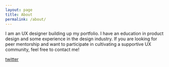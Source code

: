 ```yaml
---
layout: page
title: About
permalink: /about/
---
```


I am an UX designer building up my portfolio. I have an education in product design and some experience in the design industry. If you are looking for peer mentorship and want to participate in cultivating a supportive UX community, feel free to contact me!

[twitter](https://twitter.com/Kevinuxd)
